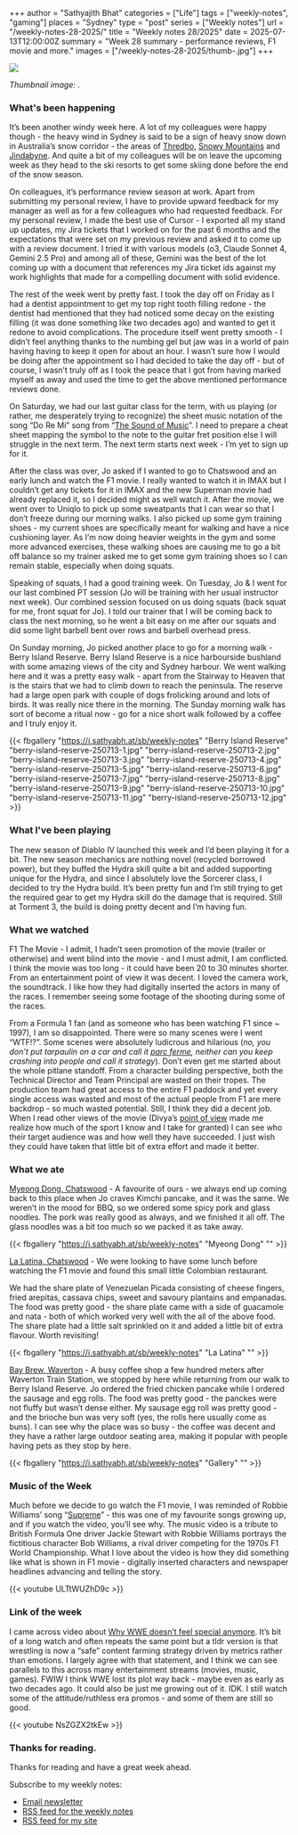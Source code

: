 +++
author = "Sathyajith Bhat"
categories = ["Life"]
tags = ["weekly-notes", "gaming"]
places = "Sydney"
type = "post"
series = ["Weekly notes"]
url = "/weekly-notes-28-2025/"
title = "Weekly notes 28/2025"
date = 2025-07-13T12:00:00Z
summary = "Week 28 summary - performance reviews, F1 movie and more."
images = ["/weekly-notes-28-2025/thumb-.jpg"]
+++

![](thumb-.jpg)

_Thumbnail image: ._



### What's been happening

It’s been another windy week here. A lot of my colleagues were happy though - the heavy wind in Sydney is said to be a sign of heavy snow down in Australia’s snow corridor - the areas of [Thredbo](https://www.visitnsw.com/destinations/snowy-mountains/kosciuszko-national-park/thredbo), [Snowy Mountains](https://en.wikipedia.org/wiki/Snowy_Mountains) and [Jindabyne](https://en.wikipedia.org/wiki/Jindabyne,_New_South_Wales). And quite a bit of my colleagues will be on leave the upcoming week as they head to the ski resorts to get some skiing done before the end of the snow season. 

On colleagues, it’s performance review season at work. Apart from submitting my personal review, I have to provide upward feedback for my manager as well as for a few colleagues who had requested feedback. For my personal review, I made the best use of Cursor - I exported all my stand up updates, my Jira tickets that I worked on for the past 6 months and the expectations that were set on my previous review and asked it to come up with a review document. I tried it with various models (o3, Claude Sonnet 4, Gemini 2.5 Pro) and among all of these, Gemini was the best of the lot coming up with a document that references my Jira ticket ids against my work highlights that made for a compelling document with solid evidence. 

The rest of the week went by pretty fast. I took the day off on Friday as I had a dentist appointment to get my top right tooth filling redone - the dentist had mentioned that they had noticed some decay on the existing filling (it was done something like two decades ago) and wanted to get it redone to avoid complications. The procedure itself went pretty smooth - I didn’t feel anything thanks to the numbing gel but jaw was in a world of pain having having to keep it open for about an hour. I wasn’t sure how I would be doing after the appointment so I had decided to take the day off - but of course, I wasn’t truly off as I took the peace that I got from having marked myself as away and used the time to get the above mentioned performance reviews done. 

On Saturday, we had our last guitar class for the term, with us playing (or rather, me desperately trying to recognize) the sheet music notation of the song “Do Re Mi” song from “[The Sound of Music](https://www.youtube.com/watch?v=drnBMAEA3AM)”. I need to prepare a cheat sheet mapping the symbol to the note to the guitar fret position else I will struggle in the next term. The next term starts next week - I’m yet to sign up for it. 

After the class was over, Jo asked if I wanted to go to Chatswood and an early lunch and watch the F1 movie. I really wanted to watch it in IMAX but I couldn’t get any tickets for it in IMAX and the new Superman movie had already replaced it, so I decided might as well watch it. After the movie, we went over to Uniqlo to pick up some sweatpants that I can wear so that I don’t freeze during our morning walks. I also picked up some gym training shoes - my current shoes are specifically meant for walking and have a nice cushioning layer. As I’m now doing heavier weights in the gym and some more advanced exercises, these walking shoes are causing me to go a bit off balance so my trainer asked me to get some gym training shoes so I can remain stable, especially when doing squats. 

Speaking of squats, I had a good training week. On Tuesday, Jo & I went for our last combined PT session (Jo will be training with her usual instructor next week). Our combined session focused on us doing squats (back squat for me, front squat for Jo). I told our trainer that I will be coming back to class the next morning, so he went a bit easy on me after our squats and did some light barbell bent over rows and barbell overhead press.

On Sunday morning, Jo picked another place to go for a morning walk - Berry Island Reserve. Berry Island Reserve is a nice harbourside bushland with some amazing views of the city and Sydney harbour. We went walking here and it was a pretty easy walk - apart from the Stairway to Heaven that is the stairs that we had to climb down to reach the peninsula. The reserve had a large open park with couple of dogs frolicking around and lots of birds. It was really nice there in the morning. The Sunday morning walk has sort of become a ritual now - go for a nice short walk followed by a coffee and I truly enjoy it. 

<div class="strava-embed-placeholder" data-embed-type="activity" data-embed-id="15095106188" data-style="standard" data-from-embed="false"></div><script src="https://strava-embeds.com/embed.js"></script>

{{< fbgallery "https://i.sathyabh.at/sb/weekly-notes" "Berry Island Reserve" "berry-island-reserve-250713-1.jpg" "berry-island-reserve-250713-2.jpg" "berry-island-reserve-250713-3.jpg" "berry-island-reserve-250713-4.jpg" "berry-island-reserve-250713-5.jpg" "berry-island-reserve-250713-6.jpg" "berry-island-reserve-250713-7.jpg" "berry-island-reserve-250713-8.jpg" "berry-island-reserve-250713-9.jpg" "berry-island-reserve-250713-10.jpg" "berry-island-reserve-250713-11.jpg" "berry-island-reserve-250713-12.jpg" >}}


### What I've been playing

The new season of Diablo IV launched this week and I’d been playing it for a bit. The new season mechanics are nothing novel (recycled borrowed power), but they buffed the Hydra skill quite a bit and added supporting unique for the Hydra, and since I absolutely love the Sorcerer class, I decided to try the Hydra build. It’s been pretty fun and I’m still trying to get the required gear to get my Hydra skill do the damage that is required. Still at Torment 3, the build is doing pretty decent and I’m having fun.

### What we watched

F1 The Movie - I admit, I hadn’t seen promotion of the movie (trailer or otherwise) and went blind into the movie - and I must admit, I am conflicted. I think the movie was too long - it could have been 20 to 30 minutes shorter. From an entertainment point of view it was decent. I loved the camera work, the soundtrack. I like how they had digitally inserted the actors in many of the races. I remember seeing some footage of the shooting during some of the races. 

From a Formula 1 fan (and as someone who has been watching F1 since ~ 1997), I am so disappointed. There were so many scenes were I went “WTF!?”. Some scenes were absolutely ludicrous and hilarious (_no, you don’t put tarpaulin on a car and call it [parc ferme](https://en.wikipedia.org/wiki/Parc_ferm%C3%A9), neither can you keep crashing into people and call it strategy_). Don’t even get me started about the whole pitlane standoff. From a character building perspective, both the Technical Director and Team Principal are wasted on their tropes. The production team had great access to the entire F1 paddock and yet every single access was wasted and most of the actual people from F1 are mere backdrop - so much wasted potential. Still, I think they did a decent job. When I read other views of the movie (Divya’s [point of view](https://divyashivaram.substack.com/p/week-note-goodbye-june) made me realize how much of the sport I know and I take for granted) I can see who their target audience was and how well they have succeeded. I just wish they could have taken that little bit of extra effort and made it better.

### What we ate

[Myeong Dong, Chatswood](https://foursquare.com/v/myeong-dong/5c2df63bc0af57002cc3bc8e) - A favourite of ours - we always end up coming back to this place when Jo craves Kimchi pancake, and it was the same. We weren’t in the mood for BBQ, so we ordered some spicy pork and glass noodles. The pork was really good as always, and we finished it all off. The glass noodles was a bit too much so we packed it as take away.

{{< fbgallery "https://i.sathyabh.at/sb/weekly-notes" "Myeong Dong" "" >}}

[La Latina, Chatswood](https://maps.app.goo.gl/ZXbABG1v3BTcHjWV6) - We were looking to have some lunch before watching the F1 movie and found this small little Colombian restaurant. 

We had the share plate of Venezuelan Picada consisting of cheese fingers, fried arepitas, cassava chips, sweet and savoury plantains and empanadas. The food was pretty good - the share plate came with a side of guacamole and nata - both of which worked very well with the all of the above food. The share plate had a little salt sprinkled on it and added a little bit of extra flavour. Worth revisiting!

{{< fbgallery "https://i.sathyabh.at/sb/weekly-notes" "La Latina" "" >}}

[Bay Brew, Waverton](https://maps.app.goo.gl/jcu8RHVqsg9X9xcQ6) - A busy coffee shop a few hundred meters after Waverton Train Station, we stopped by here while returning from our walk to Berry Island Reserve. Jo ordered the fried chicken pancake while I ordered the sausage and egg rolls. The food was pretty good - the panckes were not fluffy but wasn’t dense either. My sausage egg roll was pretty good - and the brioche bun was very soft (yes, the rolls here usually come as buns). I can see why the place was so busy - the coffee was decent and they have a rather large outdoor seating area, making it popular with people having pets as they stop by here.

{{< fbgallery "https://i.sathyabh.at/sb/weekly-notes" "Gallery" "" >}}


### Music of the Week

Much before we decide to go watch the F1 movie, I was reminded of Robbie Williams’ song “[Supreme](https://www.youtube.com/watch?v=ULTtWUZhD9c)” - this was one of my favourite songs growing up, and if you watch the video, you’ll see why. The music video is a tribute to British Formula One driver Jackie Stewart with Robbie Williams portrays the fictitious character Bob Williams, a rival driver competing for the 1970s F1 World Championship. What I love about the video is how they did something like what is shown in F1 movie - digitally inserted characters and newspaper headlines advancing and telling the story. 

{{< youtube ULTtWUZhD9c >}}

### Link of the week

I came across video about [Why WWE doesn’t feel special anymore](https://youtu.be/NsZGZX2tkEw). It’s bit of a long watch and often repeats the same point but a tldr version is that wrestling is now a “safe” content farming strategy driven by metrics rather than emotions. I largely agree with that statement, and I think we can see parallels to this across many entertainment streams (movies, music, games). FWIW I think WWE lost its plot way back - maybe even as early as two decades ago. It could also be just me growing out of it. IDK. I still watch some of the attitude/ruthless era promos - and some of them are still so good. 

{{< youtube NsZGZX2tkEw  >}}

### Thanks for reading.
Thanks for reading and have a great week ahead. 

Subscribe to my weekly notes:
- [Email newsletter](https://sathyabhat.substack.com/)
- [RSS feed for the weekly notes](https://sathyabh.at/series/weekly-notes/index.xml)
- [RSS feed for my site](https://sathyabh.at/index.xml)
 
